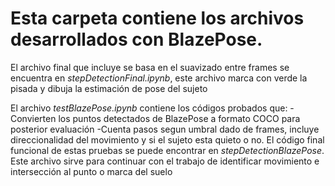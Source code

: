# Esta carpeta contiene los archivos desarrollados con BlazePose.

El archivo final que incluye se basa en el suavizado entre frames se encuentra en *stepDetectionFinal.ipynb*, este archivo marca con verde la pisada y dibuja la estimación de pose del sujeto

El archivo *testBlazePose.ipynb* contiene los códigos probados que:
-Convierten los puntos detectados de BlazePose a formato COCO para posterior evaluación
-Cuenta pasos segun umbral dado de frames, incluye direccionalidad del movimiento y si el sujeto esta quieto o no.
El código final funcional de estas pruebas se puede encontrar en *stepDetectionBlazePose*. Este archivo sirve para continuar con el trabajo de identificar movimiento e intersección al punto o marca del suelo 